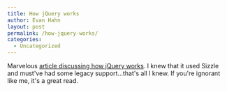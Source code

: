 ```yaml
---
title: How jQuery works
author: Evan Hahn
layout: post
permalink: /how-jquery-works/
categories:
  - Uncategorized
---
```

Marvelous [article discussing how jQuery works][1]. I knew that it used Sizzle and must've had some legacy support...that's all I knew. If you're ignorant like me, it's a great read.

 [1]: http://www.wordsbyf.at/2011/11/23/selectors-selectoring/
